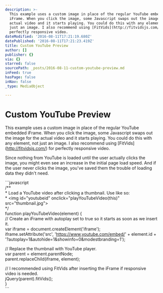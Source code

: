 ```yaml
---
description: >-
  This example uses a custom image in place of the regular YouTube embedded
  iFrame. When you click the image, some Javascript swaps out the image for the
  actual video and it starts playing. You could do this with any element, not
  just an image. I also recommend using [FitVids](http://fitvidsjs.com/) for
  perfectly responsive video.
dateModified: '2016-08-11T17:21:19.680Z'
datePublished: '2016-08-11T17:21:23.419Z'
title: Custom YouTube Preview
author: []
publisher: {}
via: {}
starred: false
sourcePath: _posts/2016-08-11-custom-youtube-preview.md
inFeed: true
hasPage: false
inNav: false
_type: MediaObject

---
```

# Custom YouTube Preview

This example uses a custom image in place of the regular YouTube embedded iFrame. When you click the image, some Javascript swaps out the image for the actual video and it starts playing. You could do this with any element, not just an image. I also recommend using \[FitVids\](http://fitvidsjs.com/) for perfectly responsive video.

Since nothing from YouTube is loaded until the user actually clicks the image, you might even see an increase in the initial page load speed. And if the user never clicks the image, you've saved them the trouble of loading data they didn't need.

\`\`\`javascript  
/\*\*  
\* Load a YouTube video after clicking a thumbnail. Use like so:  
\* <img id="youtubeid" onclick="playYouTubeVideo(this)" src="thumbnail.jpg"\>  
\*/  
function playYouTubeVideo(element) {  
// Create an iFrame with autoplay set to true so it starts as soon as we insert it.  
var iframe = document.createElement('iframe');  
iframe.setAttribute('src', 'https://www.youtube.com/embed/' + element.id + '?autoplay=1&autohide=1&showinfo=0&modestbranding=1');  
  
// Replace the thumbnail with YouTube player.  
var parent = element.parentNode;  
parent.replaceChild(iframe, element);  
  
// I recommended using FitVids after inserting the iFrame if responsive video is needed.  
jQuery(parent).fitVids();  
}  
\`\`\`
